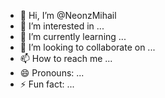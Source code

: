 - 👋 Hi, I’m @NeonzMihail
- 👀 I’m interested in ...
- 🌱 I’m currently learning ...
- 💞️ I’m looking to collaborate on ...
- 📫 How to reach me ...
- 😄 Pronouns: ...
- ⚡ Fun fact: ...

<!---
NeonzMihail/NeonzMihail is a ✨ special ✨ repository because its `README.md` (this file) appears on your GitHub profile.
You can click the Preview link to take a look at your changes.
--->
